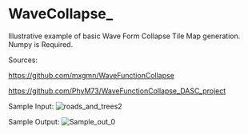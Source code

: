 # WaveCollapse_

Illustrative example of basic Wave Form Collapse Tile Map generation.  
Numpy is Required.

Sources:

https://github.com/mxgmn/WaveFunctionCollapse

https://github.com/PhyM73/WaveFunctionCollapse_DASC_project

Sample Input:
![roads_and_trees2](https://user-images.githubusercontent.com/72634238/172665613-f7d84639-3ddd-43cc-bc6d-b24279401408.png)


Sample Output:
![Sample_out_0](https://user-images.githubusercontent.com/72634238/172665478-a197b213-e8e2-4f7e-a520-177759642d70.png)
